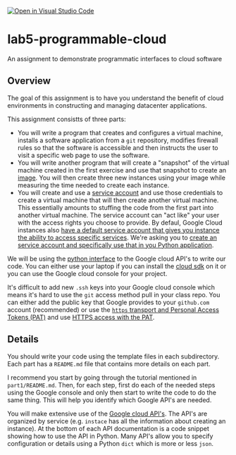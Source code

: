 [![Open in Visual Studio Code](https://classroom.github.com/assets/open-in-vscode-c66648af7eb3fe8bc4f294546bfd86ef473780cde1dea487d3c4ff354943c9ae.svg)](https://classroom.github.com/online_ide?assignment_repo_id=8895824&assignment_repo_type=AssignmentRepo)
# lab5-programmable-cloud
An assignment to demonstrate programmatic interfaces to cloud software

## Overview

The goal of this assignment is to have you understand the benefit of cloud environments in constructing and managing datacenter applications.

This assignment consistts of three parts:
* You will write a program that creates and configures a virtual machine, installs a software application from a `git` repository, modifies firewall rules so that the software is accessible and then instructs the user to visit a specific web page to use the software.
* You will write another program that will create a "snapshot" of the virtual machine created in the first exercise and use that snapshot to create an [image](https://cloud.google.com/compute/docs/images/create-delete-deprecate-private-images#before-you-begin). You will then create three new instances using your image while measuring the time needed to create each instance.
* You will create and use a [service account](https://cloud.google.com/iam/docs/understanding-service-accounts) and use those credentials to create a virtual machine that will then create another virtual machine. This essentially amounts to stuffing the code from the first part into another virtual machine. The service account can "act like" your user with the access rights you choose to provide. By defaul, Google Cloud instances also [have a default service account that gives you instance the ability to access specific services](https://cloud.google.com/compute/docs/access/service-accounts#user-managed). We're asking you to [create an service account and specifically use that in you Python application](https://cloud.google.com/compute/docs/access#access_control_for_apps_running_on_vm_instances).

We will be using the [python interface](https://cloud.google.com/compute/docs/tutorials/python-guide) to the Google cloud API's to write our code. You can either use your laptop if you can install the [cloud sdk](https://cloud.google.com/sdk/) on it or you can use the Google cloud console for your project.

It's difficult to add new `.ssh` keys into your Google cloud console which means it's hard to use the `git` access method pull in your class repo. You can either add the public key that Google provides to your `github.com` account (recommended) or use the [`https` transport and Personal Access Tokens (PAT)](https://docs.github.com/en/authentication/keeping-your-account-and-data-secure/creating-a-personal-access-token) and use [HTTPS access with the PAT](https://help.github.com/en/articles/which-remote-url-should-i-use).

## Details

You should write your code using the template files in each subdirectory. Each part has a `README.md` file that contains more details on each part.

I recommend you start by going through the tutorial mentioned in `part1/README.md`. Then, for each step, first do each of the needed steps using the Google console and only then start to write the code to do the same thing. This will help you identify which Google API's are needed.

You will make extensive use of the [Google cloud API's](https://cloud.google.com/compute/docs/reference/rest/v1/). The API's are organized by service (e.g. `instace` has all the information about creating an instance). At the bottom of each API documentation is a code snippet showing how to use the API in Python. Many API's allow you to specify configuration or details using a Python `dict` which is more or less `json`.

